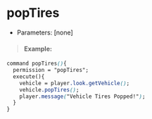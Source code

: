 # popTires

* Parameters: \[none\]

> #### Example:

```css
command popTires(){
  permission = "popTires";
  execute(){
    vehicle = player.look.getVehicle();
    vehicle.popTires();
    player.message("Vehicle Tires Popped!");
  }
}
```

